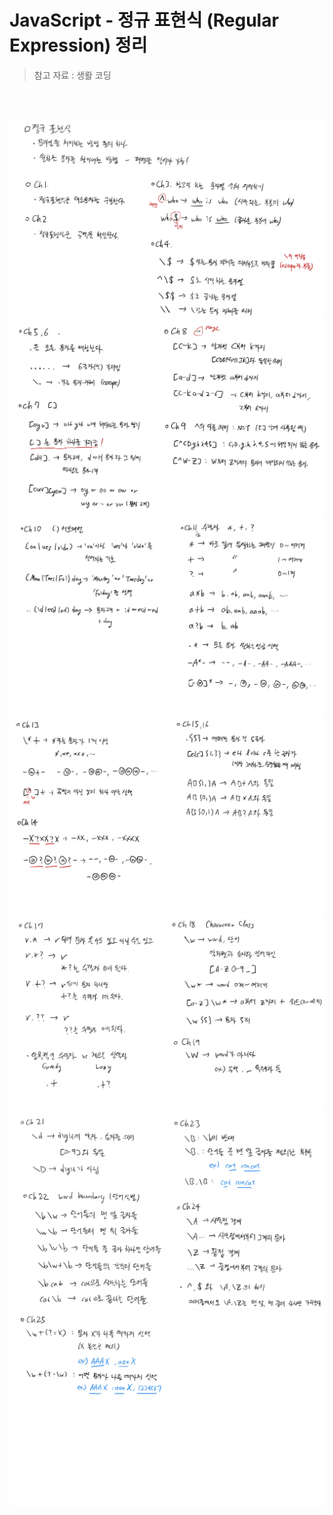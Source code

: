 # JavaScript - 정규 표현식 (Regular Expression) 정리

> 참고 자료 : 생뢀 코딩

<br/><br/>

<div align="center">

<img src="./img/regular_expression-1.jpg">
<img src="./img/regular_expression-2.jpg">
<img src="./img/regular_expression-3.jpg">
<img src="./img/regular_expression-4.jpg">
<img src="./img/regular_expression-5.jpg">
<img src="./img/regular_expression-6.jpg">
<img src="./img/regular_expression-7.jpg">

</div>

<br/>
